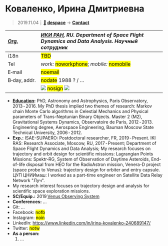# Коваленко, Ирина Дмитриевна
> 2019.11.04 ┊ **[🚀](../index/index.md) [despace](index.md)** → **[Contact](contact.md)**

|*[Org.](contact.md)*|*[ИКИ РАН](zz_iki_ras.md), RU. Department of Space Flight Dynamics and Data Analysis. Научный сотрудник*|
|:--|:--|
|i18n| <mark>TBD</mark> |
|Tel| *work:* <mark>noworkphone</mark>; *mobile:* <mark>nomobile</mark> |
|E‑mail| <mark>noemail</mark> |
|B‑day, addr.| <mark>nodate</mark> 1988 ? / … |
|| [![](f/contact/k/kovalenko_001_photo_thumb.jpg)](f/contact/k/kovalenko_001_photo.jpg) <mark>nosign</mark> [![](f/contact//_001_sign_thumb.jpg)](f/contact//_001_sign.png) |

   - **[Education](edu.md):** PhD, Astronomy and Astrophysics, Paris Observatory, 2013 ‑ 2016. My PhD thesis implied two themes of research: Markov chain Monte Carlo algorithms in Celestial Mechanics and Physical parameters of Trans-Neptunian Binary Objects. Master 2 (M2), Gravitational Systems Dynamics, Observatoire de Paris, 2012 ‑ 2013. Engineering degree, Aerospace Engineering, Bauman Moscow State Technical University, 2006 ‑ 2012.
   - **Exp.:** ISAE-SUPAERO: Postdoctoral researcher, FR, 2019 ‑ Present. IKI RAS: Research Associate, Moscow, RU, 2017 ‑ Present; Department of Space Flight Dynamics and Data Analysis; My research focuses on trajectory and orbit design for scientific missions: Lagrangian Points Missions: Spektr‑RG, System of Observation of Daytime Asteroids, End-of-life disposal from HEO for the RadioAstron mission, Venera-D project (space probe to Venus): trajectory design for orbiter and entry capsule. ЦУП ЦНИИмаш: I worked as a part-time engineer on Satellite Data Relay Network "Луч".
   - My research interest focuses on trajectory design and analysis for scientific space exploration missions. 
   - **SC/Equip.:** 2019 [Venus Observing System](venus_observing_system.md)
   - **Conferences:** …
   - Git: …
   - Facebook: <mark>nofb</mark>
   - Instagram: <mark>noin</mark>
   - LinkedIn: <https://www.linkedin.com/in/irina-kovalenko-240689147/>
   - Twitter: <mark>notw</mark>
   - **As a person:**
      1. …
